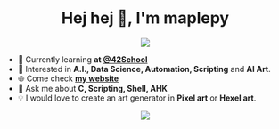 <h1 align="center">Hej hej 👋, I'm maplepy</h1>

<p align="center"> <img src="https://komarev.com/ghpvc/?username=maplepy&label=Profile%20views&color=0e75b6&style=flat"/> </p>

- 🌱 Currently learning **at [@42School](https://github.com/42School)**
- 👀 Interested in **A.I., Data Science, Automation, Scripting** and **AI Art**.
- 🌐 Come check **[my website](https://maplepy.xyz/)**
- 💬 Ask me about **C, Scripting, Shell, AHK**
- 💡 I would love to create an art generator in **Pixel art** or **Hexel art**.



<p align="center"><img align="center" src="https://cdn.7tv.app/emote/60aeec1712d7701491f89cf5/4x.webp"/></p>

